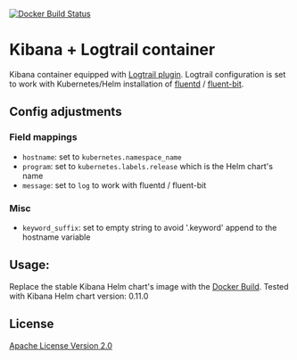 [![Docker Build Status](https://img.shields.io/docker/build/tibkiss/kibana-logtrail.svg)](https://hub.docker.com/r/tibkiss/kibana-logtrail/)

# Kibana + Logtrail container
Kibana container equipped with [Logtrail plugin](https://github.com/sivasamyk/logtrail).
Logtrail configuration is set to work with Kubernetes/Helm installation of [fluentd](https://www.fluentd.org/) / [fluent-bit](https://fluentbit.io/).

## Config adjustments
### Field mappings
* `hostname`: set to `kubernetes.namespace_name`
* `program`: set to `kubernetes.labels.release` which is the Helm chart's name
* `message`: set to `log` to work with fluentd / fluent-bit
### Misc
* `keyword_suffix`: set to empty string to avoid '.keyword' append to the hostname variable

## Usage:
Replace the stable Kibana Helm chart's image with the [Docker Build](https://hub.docker.com/r/tibkiss/kibana-logtrail).
Tested with Kibana Helm chart version: 0.11.0

## License
[Apache License Version 2.0](http://www.apache.org/licenses/)
